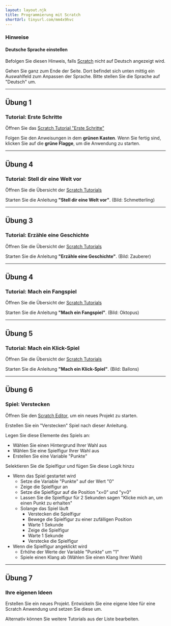 ```yaml
---
layout: layout.njk
title: Programmierung mit Scratch
shortUrl: tinyurl.com/mm4x9hvc
---
```


### Hinweise

#### Deutsche Sprache einstellen

Befolgen Sie diesen Hinweis, falls [Scratch](https://scratch.mit.edu) nicht auf Deutsch angezeigt wird.

Gehen Sie ganz zum Ende der Seite. Dort befindet sich unten mittig ein Auswahlfeld zum Anpassen der Sprache. Bitte stellen Sie die Sprache auf "Deutsch" um.

---

## Übung 1

### Tutorial: Erste Schritte

Öffnen Sie das [Scratch Tutorial "Erste Schritte"](https://scratch.mit.edu/projects/editor/?tutorial=getStarted)

Folgen Sie den Anweisungen in dem **grünen Kasten**. Wenn Sie fertig sind, klicken Sie auf die **grüne Flagge**, um die Anwendung zu starten.

---

## Übung 4

### Tutorial: Stell dir eine Welt vor

Öffnen Sie die Übersicht der [Scratch Tutorials](https://scratch.mit.edu/projects/editor/?tutorial=all)

Starten Sie die Anleitung **"Stell dir eine Welt vor"**. (Bild: Schmetterling)

---

## Übung 3

### Tutorial: Erzähle eine Geschichte

Öffnen Sie die Übersicht der [Scratch Tutorials](https://scratch.mit.edu/projects/editor/?tutorial=all)

Starten Sie die Anleitung **"Erzähle eine Geschichte"**. (Bild: Zauberer)

---

## Übung 4

### Tutorial: Mach ein Fangspiel

Öffnen Sie die Übersicht der [Scratch Tutorials](https://scratch.mit.edu/projects/editor/?tutorial=all)

Starten Sie die Anleitung **"Mach ein Fangspiel"**. (Bild: Oktopus)

---

## Übung 5

### Tutorial: Mach ein Klick-Spiel

Öffnen Sie die Übersicht der [Scratch Tutorials](https://scratch.mit.edu/projects/editor/?tutorial=all)

Starten Sie die Anleitung **"Mach ein Klick-Spiel"**. (Bild: Ballons)

---

## Übung 6

### Spiel: Verstecken

Öffnen Sie den [Scratch Editor](https://scratch.mit.edu/projects/editor/), um ein neues Projekt zu starten.

Erstellen Sie ein "Verstecken" Spiel nach dieser Anleitung.

Legen Sie diese Elemente des Spiels an:

- Wählen Sie einen Hintergrund Ihrer Wahl aus
- Wählen Sie eine Spielfigur Ihrer Wahl aus
- Erstellen Sie eine Variable "Punkte"

Selektieren Sie die Spielfigur und fügen Sie diese Logik hinzu

- Wenn das Spiel gestartet wird
  - Setze die Variable "Punkte" auf der Wert "0"
  - Zeige die Spielfigur an
  - Setze die Spielfigur auf die Position "x=0" und "y=0"
  - Lassen Sie die Spielfigur für 2 Sekunden sagen "Klicke mich an, um einen Punkt zu erhalten"
  - Solange das Spiel läuft
    - Verstecken die Spielfigur
    - Bewege die Spielfigur zu einer zufälligen Position
    - Warte 1 Sekunde
    - Zeige die Spielfigur
    - Warte 1 Sekunde
    - Verstecke die Spielfigur
- Wenn die Spielfigur angeklickt wird
  - Erhöhe der Werte der Variable "Punkte" um "1"
  - Spiele einen Klang ab (Wählen Sie einen Klang Ihrer Wahl)

---

## Übung 7

### Ihre eigenen Ideen

Erstellen Sie ein neues Projekt. Entwickeln Sie eine eigene Idee für eine Scratch Anwendung und setzen Sie diese um.

Alternativ können Sie weitere Tutorials aus der Liste bearbeiten.
